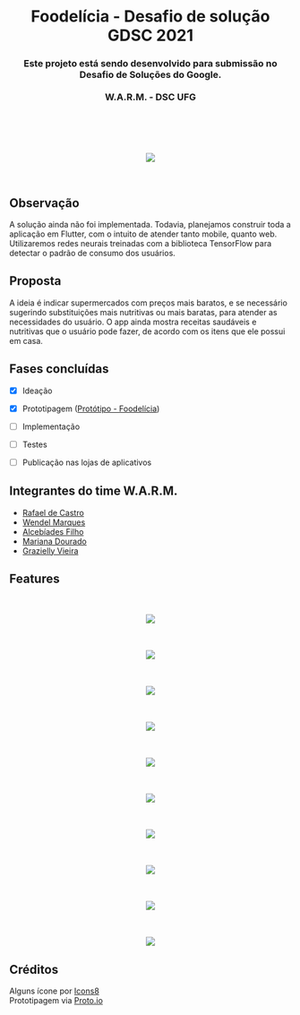  
 
<header> 
<h1 align="center">Foodelícia - Desafio de solução GDSC 2021 </h1><h3 align="center">  Este projeto está sendo desenvolvido para submissão no Desafio de Soluções do Google. <br>  <br>  W.A.R.M. - DSC UFG</h3> 
</header>



<p align="center">
  <br>  
 <br>
    <img src="https://user-images.githubusercontent.com/6981085/119072940-c122a800-b9c2-11eb-8289-6757de64b5a8.png">
</p>

 <br>  

## Observação 
A solução ainda não foi implementada. Todavia, planejamos construir toda a aplicação em Flutter, com o intuito de atender tanto mobile, quanto web. 
Utilizaremos redes neurais treinadas com a biblioteca TensorFlow para detectar o padrão de consumo dos usuários.
 


## Proposta
A ideia é indicar supermercados com preços mais baratos, e se necessário sugerindo substituições mais nutritivas ou mais baratas, para atender as necessidades do usuário. O app ainda mostra receitas saudáveis e nutritivas que o usuário pode fazer, de acordo com os itens que ele possui em casa.  


## Fases concluídas
- [x] Ideação
- [x]  Prototipagem ([Protótipo - Foodelícia](https://github.com/Developer-Student-Clubs-UFG/Foodelicia-Desafio-de-Solucoes-Google/blob/main/Prot%C3%B3tipo%20-%20Foodel%C3%ADcia.pdf))
- [ ]  Implementação
- [ ]  Testes
- [ ]  Publicação nas lojas de aplicativos


## Integrantes do time W.A.R.M.
- [Rafael de Castro  ](https://github.com/rafaelcf03)
- [Wendel Marques](https://github.com/wendelmarques)
- [Alcebíades Filho](https://github.com/Alcefilho)
- [Mariana Dourado](https://github.com/MarianaDourado)
- [Grazielly Vieira](https://www.linkedin.com/in/graziellyvieira/)





## Features

<p align="center">
  <br>  
 <br>
    <img src="https://user-images.githubusercontent.com/6981085/119073663-1a3f0b80-b9c4-11eb-8a68-28ee8ed17ee3.png">
</p>
 
<p align="center">
  <br>  
 <br>
    <img src="https://user-images.githubusercontent.com/6981085/119073737-35aa1680-b9c4-11eb-8f14-85c3bb0ae905.png">
</p>


<p align="center">
  <br>  
 <br>
    <img src="https://user-images.githubusercontent.com/6981085/119073797-4d819a80-b9c4-11eb-95cf-9543fd36c754.png">
</p>

 

<p align="center">
  <br>  
 <br>
    <img src="https://user-images.githubusercontent.com/6981085/119073858-5f633d80-b9c4-11eb-9619-ec4407dbc908.png">
</p>


 <p align="center">
  <br>  
 <br>
    <img src="https://user-images.githubusercontent.com/6981085/119073936-81f55680-b9c4-11eb-89e9-4a833b93cb28.png">
</p>

 <p align="center">
  <br>  
 <br>
    <img src="https://user-images.githubusercontent.com/6981085/119073972-90437280-b9c4-11eb-814c-5c88b117a2b0.png">
</p>

 <p align="center">
  <br>  
 <br>
    <img src="https://user-images.githubusercontent.com/6981085/119074017-a3564280-b9c4-11eb-925b-18891ec9a9bf.png">
</p>

 <p align="center">
  <br>  
 <br>
    <img src="https://user-images.githubusercontent.com/6981085/119074045-aea96e00-b9c4-11eb-824b-b36141f0d91c.png">
</p>


 <p align="center">
  <br>  
 <br>
    <img src="https://user-images.githubusercontent.com/6981085/119074117-d567a480-b9c4-11eb-84f3-df6d20c75633.png">
</p>

 <p align="center">
  <br>  
 <br>
    <img src="https://user-images.githubusercontent.com/6981085/119074142-e1536680-b9c4-11eb-9570-803325101f72.png">
</p>
 




## Créditos
<a>Alguns ícone por <a target="_blank" href="https://icons8.com.br/icons/s">Icons8</a></br>
<a>Prototipagem via <a target="_blank" href="Proto.io">Proto.io</a>
